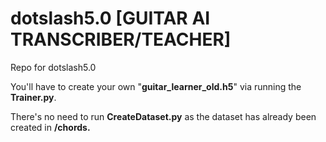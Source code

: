 # dotslash5.0 [GUITAR AI TRANSCRIBER/TEACHER]

Repo for dotslash5.0

You'll have to create your own "**guitar_learner_old.h5**" via running the **Trainer.py**.

There's no need to run **CreateDataset.py** as the dataset has already been created in **/chords.**
